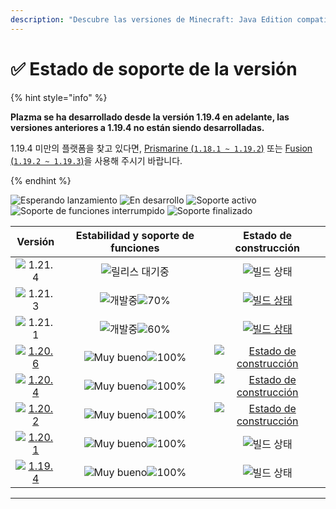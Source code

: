 ```yaml
---
description: "Descubre las versiones de Minecraft: Java Edition compatibles con Plazma."
---
```


# ✅ Estado de soporte de la versión

{% hint style="info" %}

**Plazma se ha desarrollado desde la versión 1.19.4 en adelante, las versiones anteriores a 1.19.4 no están siendo desarrolladas.**

1.19.4 미만의 플랫폼을 찾고 있다면, [Prismarine (`1.18.1 ~ 1.19.2`)](https://github.com/PrismarineTeam/Prismarine) 또는 [Fusion (`1.19.2 ~ 1.19.3`)](https://github.com/RuinedTechnologyUnify/Fusion)을 사용해 주시기 바랍니다.

{% endhint %}

[wtr]: https://badge.plazmamc.org/0/En%20espera%20de%20lanzamiento
[idv]: <https://badge.plazmamc.org/1/En desarrollo>
[atv]: <https://badge.plazmamc.org/2/Soporte activo>
[fse]: <https://badge.plazmamc.org/6/Soporte de funciones interrumpido>
[eol]: <https://badge.plazmamc.org/4/Soporte finalizado>
[ukn]: https://badge.plazmamc.org/0/Sin%20información
[vgd]: https://badge.plazmamc.org/2/매우%20좋음
[mid]: https://badge.plazmamc.org/6/Normal
[100]: https://badge.plazmamc.org/percent/100

![Esperando lanzamiento][wtr] ![En desarrollo][idv] ![Soporte activo][atv] ![Soporte de funciones interrumpido][fse] ![Soporte finalizado][eol]

|                                      Versión                                      |         Estabilidad    y    soporte de funciones         |                                              Estado de construcción                                             |
| :-------------------------------------------------------------------------------: | :------------------------------------------------------: | :-------------------------------------------------------------------------------------------------------------: |
|                   ![1.21.4](https://badge.plazmamc.org/0/1.21.4)                  |                      ![릴리스 대기중][wtr]                     |                                                  ![빌드 상태][ukn]                                                  |
|                   ![1.21.3](https://badge.plazmamc.org/1/1.21.3)                  | ![개발중][idv]![70%](https://badge.plazmamc.org/percent/70) |          [![빌드 상태](https://build.plazmamc.org/1.21.3)](https://build.plazmamc.org/1.21.3?redirect=true)         |
|                   ![1.21.1](https://badge.plazmamc.org/6/1.21.1)                  | ![개발중][idv]![60%](https://badge.plazmamc.org/percent/60) |          [![빌드 상태](https://build.plazmamc.org/1.21.1)](https://build.plazmamc.org/1.21.1?redirect=true)         |
| [![1.20.6](https://badge.plazmamc.org/2/1.20.6)](https://git.plazmamc.org/1.20.6) |               ![Muy bueno][vgd]![100%][100]              | [![Estado de construcción](https://build.plazmamc.org/1.20.6)](https://build.plazmamc.org/1.20.6?redirect=true) |
| [![1.20.4](https://badge.plazmamc.org/6/1.20.4)](https://git.plazmamc.org/1.20.4) |               ![Muy bueno][vgd]![100%][100]              | [![Estado de construcción](https://build.plazmamc.org/1.20.4)](https://build.plazmamc.org/1.20.4?redirect=true) |
| [![1.20.2](https://badge.plazmamc.org/4/1.20.2)](https://git.plazmamc.org/1.20.2) |               ![Muy bueno][vgd]![100%][100]              | [![Estado de construcción](https://build.plazmamc.org/1.20.2)](https://build.plazmamc.org/1.20.2?redirect=true) |
| [![1.20.1](https://badge.plazmamc.org/4/1.20.1)](https://git.plazmamc.org/1.20.1) |               ![Muy bueno][vgd]![100%][100]              |                                                  ![빌드 상태][ukn]                                                  |
| [![1.19.4](https://badge.plazmamc.org/4/1.19.4)](https://git.plazmamc.org/1.19.4) |               ![Muy bueno][vgd]![100%][100]              |                                                  ![빌드 상태][ukn]                                                  |

***
